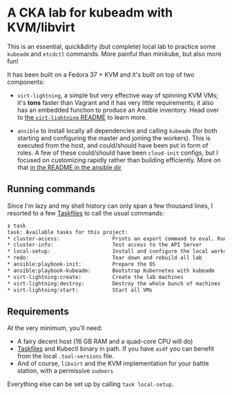 # A CKA lab for kubeadm with KVM/libvirt

This is an essential, quick&dirty (but complete) local lab to practice some `kubeadm` and `etcdctl` commands. More painful than minikube, but also more fun!

It has been built on a Fedora 37 + KVM and it's built on top of two components:

- `virt-lightning`, a simple but very effective way of spinning KVM VMs; it's **tons** faster than Vagrant and it has very little requirements; it also has an embedded function to produce an Ansible inventory. Head over to [the `virt-lightning` README](./virt-lightning/README.virt-lightning.mdown) to learn more.

- `ansible` to install locally all dependencies and calling `kubeadm` (for both starting and configuring the master and joining the workers). This is executed from the host, and could/should have been put in form of roles. A few of these could/should have been `cloud-init` configs, but I focused on customizing rapidly rather than building efficiently. More on that [in the README in the ansible dir](./ansible/README.ansible.mdown)

## Running commands

Since I'm lazy and my shell history can only span a few thousand lines, I resorted to a few [Taskfiles](https://taskfile.dev) to call the usual commands:

```zsh
❯ task
task: Available tasks for this project:
* cluster-access:                 Prints an export command to eval. Run "eval `task cluster-access`".
* cluster-info:                   Test access to the API Server
* local-setup:                    Install and configure the local workstation
* redo:                           Tear down and rebuild all lab
* ansible:playbook-init:          Prepare the OS
* ansible:playbook-kubeadm:       Bootstrap Kubernetes with kubeadm
* virt-lightning:create:          Create the lab machines
* virt-lightning:destroy:         Destroy the whole bunch of machines
* virt-lightning:start:           Start all VMs
```

## Requirements

At the very minimum, you'll need:

- A fairy decent host (16 GB RAM and a quad-core CPU will do)
- [Taskfiles](https://taskfile.dev) and Kubectl binary in path. If you have `asdf` you can benefit from the local `.tool-versions` file.
- And of course, `libvirt` and the KVM implementation for your battle station, with a permissive `sudoers`

Everything else can be set up by calling `task local-setup`.
